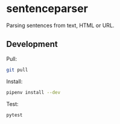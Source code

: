 # sentenceparser

Parsing sentences from text, HTML or URL.

## Development

Pull:

```bash
git pull
```

Install:

```bash
pipenv install --dev
```

Test:

```bash
pytest
```
